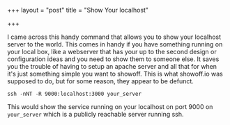 +++
layout = "post"
title = "Show Your localhost"

+++

I came across this handy command that allows you to show your localhost server to the world. This comes in handy if you have something running on your local box, like a webserver that has your up to the second design or configuration ideas and you need to show them to someone else. It saves you the trouble of having to setup an apache server and all that for when it's just something simple you want to showoff. This is what showoff.io was supposed to do, but for some reason, they appear to be defunct. 

`ssh -nNT -R 9000:localhost:3000 your_server`

This would show the service running on your localhost on port 9000 on `your_server` which is a publicly reachable server running ssh.
